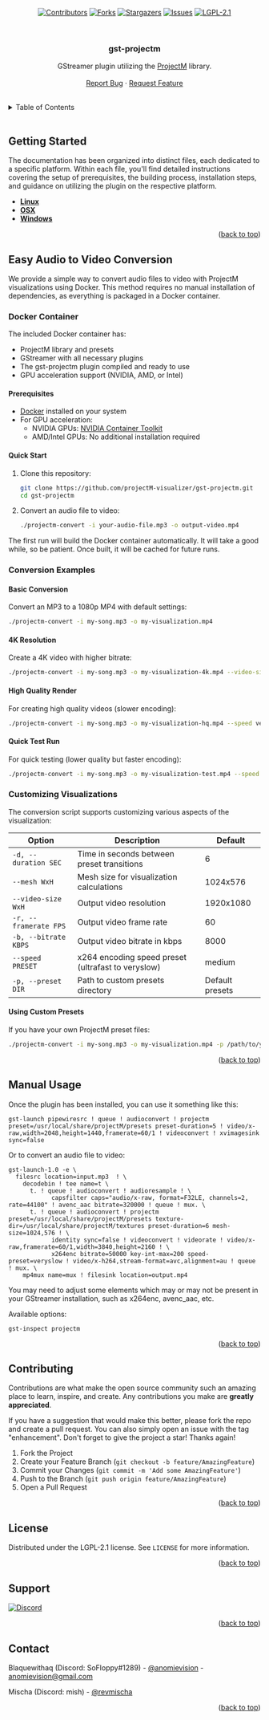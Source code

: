 <a id="readme-top"></a>

<div align="center">

[![Contributors][contributors-shield]][contributors-url]
[![Forks][forks-shield]][forks-url]
[![Stargazers][stars-shield]][stars-url]
[![Issues][issues-shield]][issues-url]
[![LGPL-2.1][license-shield]][license-url]

<br />

<h3 align="center">gst-projectm</h3>

  <p align="center">
    GStreamer plugin utilizing the <a href="https://github.com/projectM-visualizer/projectm" target="_blank">ProjectM</a> library.
    <br />
    <br />
    <a href="https://github.com/projectM-visualizer/gst-projectm/issues" target="_blank">Report Bug</a>
    ·
    <a href="https://github.com/projectM-visualizer/gst-projectm/issues" target="_blank">Request Feature</a>
  </p>
</div>

<br />

<!-- TABLE OF CONTENTS -->
<details>
  <summary>Table of Contents</summary>
  <ol>
    <li><a href="#getting-started">Getting Started</a></li>
    <li>
      <a href="#easy-audio-to-video-conversion">Easy Audio to Video Conversion</a>
      <ul>
        <li><a href="#docker-container">Using Docker Container</a></li>
        <li><a href="#conversion-examples">Conversion Examples</a></li>
        <li><a href="#customizing-visualizations">Customizing Visualizations</a></li>
      </ul>
    </li>
    <li><a href="#manual-usage">Manual Usage</a></li>
    <li><a href="#contributing">Contributing</a></li>
    <li><a href="#license">License</a></li>
    <li><a href="#support">Support</a></li>
    <li><a href="#contact">Contact</a></li>
  </ol>
</details>

<br />

<!-- GETTING STARTED -->

## Getting Started

The documentation has been organized into distinct files, each dedicated to a specific platform. Within each file, you'll find detailed instructions covering the setup of prerequisites, the building process, installation steps, and guidance on utilizing the plugin on the respective platform.

- **[Linux](docs/LINUX.md)**
- **[OSX](docs/OSX.md)**
- **[Windows](docs/WINDOWS.md)**

<p align="right">(<a href="#readme-top">back to top</a>)</p>

<!-- EASY AUDIO TO VIDEO CONVERSION -->

## Easy Audio to Video Conversion

We provide a simple way to convert audio files to video with ProjectM visualizations using Docker. This method requires no manual installation of dependencies, as everything is packaged in a Docker container.

### Docker Container

The included Docker container has:

- ProjectM library and presets
- GStreamer with all necessary plugins
- The gst-projectm plugin compiled and ready to use
- GPU acceleration support (NVIDIA, AMD, or Intel)

#### Prerequisites

- [Docker](https://docs.docker.com/get-docker/) installed on your system
- For GPU acceleration:
  - NVIDIA GPUs: [NVIDIA Container Toolkit](https://docs.nvidia.com/datacenter/cloud-native/container-toolkit/install-guide.html)
  - AMD/Intel GPUs: No additional installation required

#### Quick Start

1. Clone this repository:

   ```bash
   git clone https://github.com/projectM-visualizer/gst-projectm.git
   cd gst-projectm
   ```

2. Convert an audio file to video:
   ```bash
   ./projectm-convert -i your-audio-file.mp3 -o output-video.mp4
   ```

The first run will build the Docker container automatically. It will take a good while, so be patient. Once built, it will be cached for future runs.

### Conversion Examples

#### Basic Conversion

Convert an MP3 to a 1080p MP4 with default settings:

```bash
./projectm-convert -i my-song.mp3 -o my-visualization.mp4
```

#### 4K Resolution

Create a 4K video with higher bitrate:

```bash
./projectm-convert -i my-song.mp3 -o my-visualization-4k.mp4 --video-size 3840x2160 -b 16000
```

#### High Quality Render

For creating high quality videos (slower encoding):

```bash
./projectm-convert -i my-song.mp3 -o my-visualization-hq.mp4 --speed veryslow --mesh 2048x1152
```

#### Quick Test Run

For quick testing (lower quality but faster encoding):

```bash
./projectm-convert -i my-song.mp3 -o my-visualization-test.mp4 --speed ultrafast --video-size 1280x720
```

### Customizing Visualizations

The conversion script supports customizing various aspects of the visualization:

| Option                | Description                                        | Default         |
| --------------------- | -------------------------------------------------- | --------------- |
| `-d, --duration SEC`  | Time in seconds between preset transitions         | 6               |
| `--mesh WxH`          | Mesh size for visualization calculations           | 1024x576        |
| `--video-size WxH`    | Output video resolution                            | 1920x1080       |
| `-r, --framerate FPS` | Output video frame rate                            | 60              |
| `-b, --bitrate KBPS`  | Output video bitrate in kbps                       | 8000            |
| `--speed PRESET`      | x264 encoding speed preset (ultrafast to veryslow) | medium          |
| `-p, --preset DIR`    | Path to custom presets directory                   | Default presets |

#### Using Custom Presets

If you have your own ProjectM preset files:

```bash
./projectm-convert -i my-song.mp3 -o my-visualization.mp4 -p /path/to/your/presets
```

<p align="right">(<a href="#readme-top">back to top</a>)</p>

<!-- MANUAL USAGE -->

## Manual Usage

Once the plugin has been installed, you can use it something like this:

```shell
gst-launch pipewiresrc ! queue ! audioconvert ! projectm preset=/usr/local/share/projectM/presets preset-duration=5 ! video/x-raw,width=2048,height=1440,framerate=60/1 ! videoconvert ! xvimagesink sync=false
```

Or to convert an audio file to video:

```shell
gst-launch-1.0 -e \
  filesrc location=input.mp3  ! \
    decodebin ! tee name=t \
      t. ! queue ! audioconvert ! audioresample ! \
            capsfilter caps="audio/x-raw, format=F32LE, channels=2, rate=44100" ! avenc_aac bitrate=320000 ! queue ! mux. \
      t. ! queue ! audioconvert ! projectm preset=/usr/local/share/projectM/presets texture-dir=/usr/local/share/projectM/textures preset-duration=6 mesh-size=1024,576 ! \
            identity sync=false ! videoconvert ! videorate ! video/x-raw,framerate=60/1,width=3840,height=2160 ! \
            x264enc bitrate=50000 key-int-max=200 speed-preset=veryslow ! video/x-h264,stream-format=avc,alignment=au ! queue ! mux. \
    mp4mux name=mux ! filesink location=output.mp4
```

You may need to adjust some elements which may or may not be present in your GStreamer installation, such as x264enc, avenc_aac, etc.

Available options:

```shell
gst-inspect projectm
```

<p align="right">(<a href="#readme-top">back to top</a>)</p>

<!-- CONTRIBUTING -->

## Contributing

Contributions are what make the open source community such an amazing place to learn, inspire, and create. Any contributions you make are **greatly appreciated**.

If you have a suggestion that would make this better, please fork the repo and create a pull request. You can also simply open an issue with the tag "enhancement".
Don't forget to give the project a star! Thanks again!

1. Fork the Project
2. Create your Feature Branch (`git checkout -b feature/AmazingFeature`)
3. Commit your Changes (`git commit -m 'Add some AmazingFeature'`)
4. Push to the Branch (`git push origin feature/AmazingFeature`)
5. Open a Pull Request

<p align="right">(<a href="#readme-top">back to top</a>)</p>

<!-- LICENSE -->

## License

Distributed under the LGPL-2.1 license. See `LICENSE` for more information.

<p align="right">(<a href="#readme-top">back to top</a>)</p>

<!-- SUPPORT -->

## Support

[![Discord][discord-shield]][discord-url]

<p align="right">(<a href="#readme-top">back to top</a>)</p>

<!-- CONTACT -->

## Contact

Blaquewithaq (Discord: SoFloppy#1289) - [@anomievision](https://twitter.com/anomievision) - anomievision@gmail.com

Mischa (Discord: mish) - [@revmischa](https://github.com/revmischa)

<p align="right">(<a href="#readme-top">back to top</a>)</p>

<!----------------------------------------------------------------------->
<!-- MARKDOWN LINKS & IMAGES -->
<!-- https://www.markdownguide.org/basic-syntax/#reference-style-links -->

[contributors-shield]: https://img.shields.io/github/contributors/projectM-visualizer/gst-projectm.svg?style=for-the-badge
[contributors-url]: https://github.com/projectM-visualizer/gst-projectm/graphs/contributors
[forks-shield]: https://img.shields.io/github/forks/projectM-visualizer/gst-projectm.svg?style=for-the-badge
[forks-url]: https://github.com/projectM-visualizer/gst-projectm/network/members
[stars-shield]: https://img.shields.io/github/stars/projectM-visualizer/gst-projectm.svg?style=for-the-badge
[stars-url]: https://github.com/projectM-visualizer/gst-projectm/stargazers
[issues-shield]: https://img.shields.io/github/issues/projectM-visualizer/gst-projectm.svg?style=for-the-badge
[issues-url]: https://github.com/projectM-visualizer/gst-projectm/issues
[license-shield]: https://img.shields.io/github/license/projectM-visualizer/gst-projectm.svg?style=for-the-badge
[license-url]: https://github.com/projectM-visualizer/gst-projectm/blob/master/LICENSE
[crates-shield]: https://img.shields.io/crates/v/gst-projectm?style=for-the-badge
[crates-url]: https://crates.io/crates/gst-projectm
[crates-dl-shield]: https://img.shields.io/crates/d/gst-projectm?style=for-the-badge
[crates-dl-url]: https://crates.io/crates/gst-projectm
[discord-shield]: https://img.shields.io/discord/737206408482914387?style=for-the-badge
[discord-url]: https://discord.gg/7fQXN43n9W
